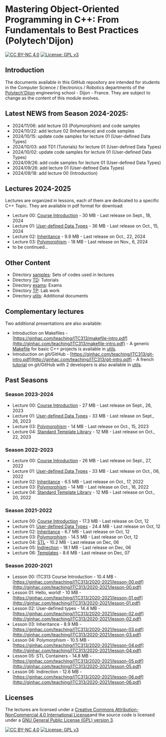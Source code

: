 # Mastering Object-Oriented Programming in C++:  From Fundamentals to Best Practices (Polytech'Dijon)

[![CC BY-NC 4.0][cc-by-nc-shield]][cc-by-nc]
[![License: GPL v3][gpl-3-shield]][gpl-3]

## Introduction

The documents available in this GitHub repository are intended for students in the Computer Science / Electronics / Robotics departments
of the [Polytech'Dijon](http://esirem.u-bourgogne.fr) engineering school - Dijon - France.
They are subject to change as the content of this module evolves.

## Latest NEWS from Season 2024-2025:

* 2024/11/06: add lecture 03 (Polymorphism) and code samples
* 2024/10/22: add lecture 02 (Inheritance) and code samples
* 2024/10/15: update code samples for lecture 01 (User-defined Data Types)
* 2024/10/03: add TD1 (Tutorials) for lecture 01 (User-defined Data Types)
* 2024/10/02: update code samples for lecture 01 (User-defined Data Types)
* 2024/09/26: add code samples for lecture 01 (User-defined Data Types)
* 2024/09/26: add lecture 01 (User-defined Data Types)
* 2024/09/18: add lecture 00 (Introduction)


## Lectures 2024-2025
Lectures are organized in lessons, each of them are dedicated to a specific C++ Topic. They are available in pdf format for download:

* Lecture 00: [Course Introduction](https://ginhac.com/ITC313/00-intro.pdf) - 30 MB - Last release on Sept., 18, 2024
* Lecture 01: [User-defined Data Types](https://ginhac.com/ITC313/01-usertypes.pdf) - 36 MB - Last release on Oct., 15, 2024
* Lecture 02: [Inheritance](https://ginhac.com/ITC313/02-inheritance.pdf) - 9.9 MB - Last release on Oct., 22, 2024
* Lecture 03: [Polymorphism](https://ginhac.com/ITC313/03-polymorphism.pdf) - 18 MB - Last release on Nov., 6, 2024
* to be continued...

## Other Content
* Directory [samples](samples): Sets of codes used in lectures
* Directory [TD](TD): Tutorials
* Directory [exams](exams): Exams
* Directory [TP](TP): Lab work
* Directory [utils](utils): Additional documents

## Complementary lectures
Two additional presentations are also available:

* Introduction on Makefiles - [https://ginhac.com/teaching/ITC313/makefile-intro.pdf](http://ginhac.com/teaching/ITC313/makefile-intro.pdf) - A generic [Makefile](utils/Makefile) for basic C++ projects is available in [utils](utils).
* Introduction on git/GitHub - [https://ginhac.com/teaching/ITC313/git-intro.pdf](http://ginhac.com/teaching/ITC313/git-intro.pdf) - A french [tutorial](utils/github.md) on git/GitHub with 2 developers is also available in [utils](utils).


## Past Seasons

### Season 2023-2024
* Lecture 00: [Course Introduction](https://ginhac.com/teaching/ITC313/latest/00-introduction.pdf) - 27 MB - Last release on Sept., 26, 2023
* Lecture 01: [User-defined Data Types](https://ginhac.com/teaching/ITC313/latest/01-usertypes.pdf) - 33 MB - Last release on Sept., 26, 2023
* Lecture 03: [Polymorphism](https://ginhac.com/teaching/ITC313/latest/03-polymorphism.pdf) - 14 MB - Last release on Oct., 15, 2023
* Lecture 04: [Standard Template Library](https://ginhac.com/teaching/ITC313/latest/04-stl.pdf) - 12 MB - Last release on Oct., 22, 2023

### Season 2022-2023
* Lecture 00: [Course Introduction](https://ginhac.com/teaching/ITC313/2022-2023/00-introduction.pdf) - 26 MB - Last release on Sept., 27, 2022
* Lecture 01: [User-defined Data Types](https://ginhac.com/teaching/ITC313/2022-2023/01-usertypes.pdf) - 33 MB - Last release on Oct., 06, 2022
* Lecture 02: [Inheritance](https://ginhac.com/teaching/ITC313/2022-2023/02-inheritance.pdf) - 6.5 MB - Last release on Oct., 17, 2022
* Lecture 03: [Polymorphism](https://ginhac.com/teaching/ITC313/2022-2023/03-polymorphism.pdf) - 14 MB - Last release on Oct., 16, 2022
* Lecture 04: [Standard Template Library](https://ginhac.com/teaching/ITC313/2022-2023/04-stl.pdf) - 12 MB - Last release on Oct., 20, 2022

### Season 2021-2022

* Lecture 00: [Course Introduction](https://ginhac.com/teaching/ITC313/2021-2022/00-introduction.pdf) - 17.3 MB - Last release on Oct, 12
* Lecture 01: [User-defined Data Types](https://ginhac.com/teaching/ITC313/2021-2022/01-usertypes.pdf) - 24.4 MB - Last release on Oct, 12
* Lecture 02: [Inheritance](https://ginhac.com/teaching/ITC313/2021-2022/02-inheritance.pdf) - 6.7 MB - Last release on Oct, 12
* Lecture 03: [Polymorphism](https://ginhac.com/teaching/ITC313/2021-2022/03-polymorphism.pdf) - 14.5 MB - Last release on Oct, 12
* Lecture 04: [STL](https://ginhac.com/teaching/ITC313/2021-2022/04-stl.pdf) - 10.2 MB - Last release on Dec, 06
* Lecture 05: [Indirection](https://ginhac.com/teaching/ITC313/2021-2022/05-indirection.pdf) - 18.1 MB - Last release on Dec, 06
* Lecture 06: [Templates](https://ginhac.com/teaching/ITC313/2021-2022/06-templates.pdf) - 8.6 MB - Last release on Dec, 07


### Season 2020-2021
* Lesson 00: ITC313 Course Introduction - 10.4 MB - [https://ginhac.com/teaching/ITC313/2020-2021/lesson-00.pdf](http://ginhac.com/teaching/ITC313/2020-2021/lesson-00.pdf)
* Lesson 01: Hello, world! - 10 MB - [https://ginhac.com/teaching/ITC313/2020-2021/lesson-01.pdf](http://ginhac.com/teaching/ITC313/2020-2021/lesson-01.pdf)
* Lesson 02: User-defined types - 14.4 MB - [https://ginhac.com/teaching/ITC313/2020-2021/lesson-02.pdf](http://ginhac.com/teaching/ITC313/2020-2021/lesson-02.pdf)
* Lesson 03: Inheritance - 8.9 MB - [https://ginhac.com/teaching/ITC313/2020-2021/lesson-03.pdf](http://ginhac.com/teaching/ITC313/2020-2021/lesson-03.pdf)
* Lesson 04: Polymorphism - 10.5 MB - [https://ginhac.com/teaching/ITC313/2020-2021/lesson-04.pdf](http://ginhac.com/teaching/ITC313/2020-2021/lesson-04.pdf)
* Lesson 05: STL Containers - 14.8 MB - [https://ginhac.com/teaching/ITC313/2020-2021/lesson-05.pdf](http://ginhac.com/teaching/ITC313/2020-2021/lesson-05.pdf)
* Lesson 06: Indirection - 12.6 MB - [https://ginhac.com/teaching/ITC313/2020-2021/lesson-06.pdf](http://ginhac.com/teaching/ITC313/2020-2021/lesson-06.pdf)

## Licenses

The lectures are licensed under a
[Creative Commons Attribution-NonCommercial 4.0 International License][cc-by-nc]and the source code is licensed under a [GNU General Public License (GPL) version 3][gpl-3].


[![CC BY-NC 4.0][cc-by-nc-image]][cc-by-nc]
[![License: GPL v3][gpl-3-image]][gpl-3]

[cc-by-nc]: http://creativecommons.org/licenses/by-nc/4.0/
[cc-by-nc-image]: https://licensebuttons.net/l/by-nc/4.0/88x31.png
[cc-by-nc-shield]: https://img.shields.io/badge/License-CC%20BY--NC%204.0-lightgrey.svg

[gpl-3]: https://www.gnu.org/licenses/gpl-3.0
[gpl-3-shield]: https://img.shields.io/badge/License-GPLv3-blue.svg
[gpl-3-image]: https://www.gnu.org/graphics/gplv3-or-later-sm.png
